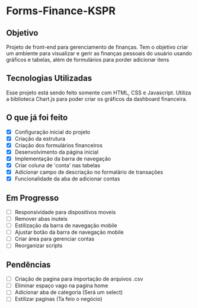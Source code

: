 # Forms-Finance-KSPR

## Objetivo
Projeto de front-end para gerenciamento de finanças.
Tem o objetivo criar um ambiente para visualizar e gerir as finanças pessoais do usuário usando gráficos e tabelas, além de formulários para porder adicionar itens

## Tecnologias Utilizadas
Esse projeto está sendo feito somente com HTML, CSS e Javascript.
Utiliza a biblioteca Chart.js para poder criar os gráficos da dashboard financeira.

## O que já foi feito
- [x] Configuração inicial do projeto
- [x] Criação da estrutura
- [x] Criação dos formulários financeiros
- [x] Desenvolvimento da página inicial
- [x] Implementação da barra de navegação
- [x] Criar coluna de 'conta' nas tabelas
- [x] Adicionar campo de descriação no formalário de transações
- [x] Funcionalidade da aba de adicionar contas

## Em Progresso
- [ ] Responsividade para dispositivos moveis
- [ ] Remover abas inuteis
- [ ] Estilização da barra de navegação mobile
- [ ] Ajustar botão da barra de navegação mobile
- [ ] Criar área para gerenciar contas
- [ ] Reorganizar scripts

## Pendências
- [ ] Criação de pagina para importação de arquivos .csv
- [ ] Eliminar espaço vago na pagina home
- [ ] Adicionar aba de categoria (Será um select)
- [ ] Estilizar paginas (Ta feio o negócio)